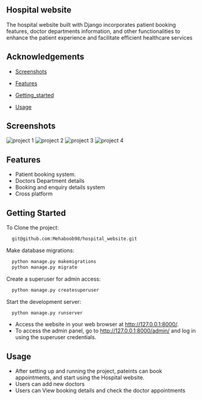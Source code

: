 ## Hospital website

The hospital website built with Django incorporates patient booking features, doctor departments information, and other functionalities to enhance the patient experience and facilitate efficient healthcare services


## Acknowledgements

 - [Screenshots](#screenshots)

 - [Features](#features)
   
 - [Getting_started](#getting_started)
   
- [Usage](#usage)


## Screenshots
![project 1](https://github.com/Mehaboob98/hospital_website/assets/134997058/06c10b2a-f961-4e83-bd85-3eb65549eea9)
![project 2](https://github.com/Mehaboob98/hospital_website/assets/134997058/f4fedda7-5e18-4dc9-9153-e36bf7321ef8)
![project 3](https://github.com/Mehaboob98/hospital_website/assets/134997058/4490d279-1324-41a7-909b-e5754fffc047)
![project 4](https://github.com/Mehaboob98/hospital_website/assets/134997058/74718da2-2589-4b5c-b735-d4fdaf5f4f8e)

## Features

- Patient  booking system.
- Doctors Department details
- Booking and enquiry details system
- Cross platform



## Getting Started

To Clone the project:

```bash
  git@github.com:Mehaboob98/hospital_website.git
```
Make database migrations:

```bash
  python manage.py makemigrations
  python manage.py migrate
```
Create a superuser for admin access:

```bash
  python manage.py createsuperuser
```
Start the development server:

```bash
  python manage.py runserver
```

- Access the website in your web browser at http://127.0.0.1:8000/.
- To access the admin panel, go to http://127.0.0.1:8000/admin/ and log in using the superuser credentials.

## Usage
- After setting up and running the project, pateints can book appointments, and start using the Hospital website.
- Users can add new doctors
- Users can View booking details and check the doctor appointments
